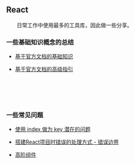 ## React

&emsp;&emsp;日常工作中使用最多的工具库，因此做一些分享。

### 一些基础知识概念的总结

* [基于官方文档的基础知识](full_stack/react/react_base)

* [基于官方文档的高级指引](full_stack/react/react_advanced_guides)

<div style='margin-top: 100px'></div>

### 一些常见问题
* [使用 index 做为 key 潜在的问题](full_stack/react/index_key_problem)

* [搭建React项目时错误的处理方式 - 错误边界](full_stack/react/react_error_boundary)

* [高阶组件](full_stack/react/react_higher_order_component)

